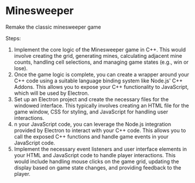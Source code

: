 # Minesweeper
Remake the classic minesweeper game

Steps:

1. Implement the core logic of the Minesweeper game in C++. 
This would involve creating the grid, generating mines, calculating adjacent mine counts, handling cell selections, and managing game states (e.g., win or lose).
2. Once the game logic is complete, you can create a wrapper around your C++ code using a suitable language binding system like Node.js' C++ Addons. This allows you to expose your C++ functionality to JavaScript, which will be used by Electron.
3. Set up an Electron project and create the necessary files for the windowed interface. This typically involves creating an HTML file for the game window, CSS for styling, and JavaScript for handling user interactions.
4. n your JavaScript code, you can leverage the Node.js integration provided by Electron to interact with your C++ code. This allows you to call the exposed C++ functions and handle game events in your JavaScript code.
5. Implement the necessary event listeners and user interface elements in your HTML and JavaScript code to handle player interactions. This would include handling mouse clicks on the game grid, updating the display based on game state changes, and providing feedback to the player.